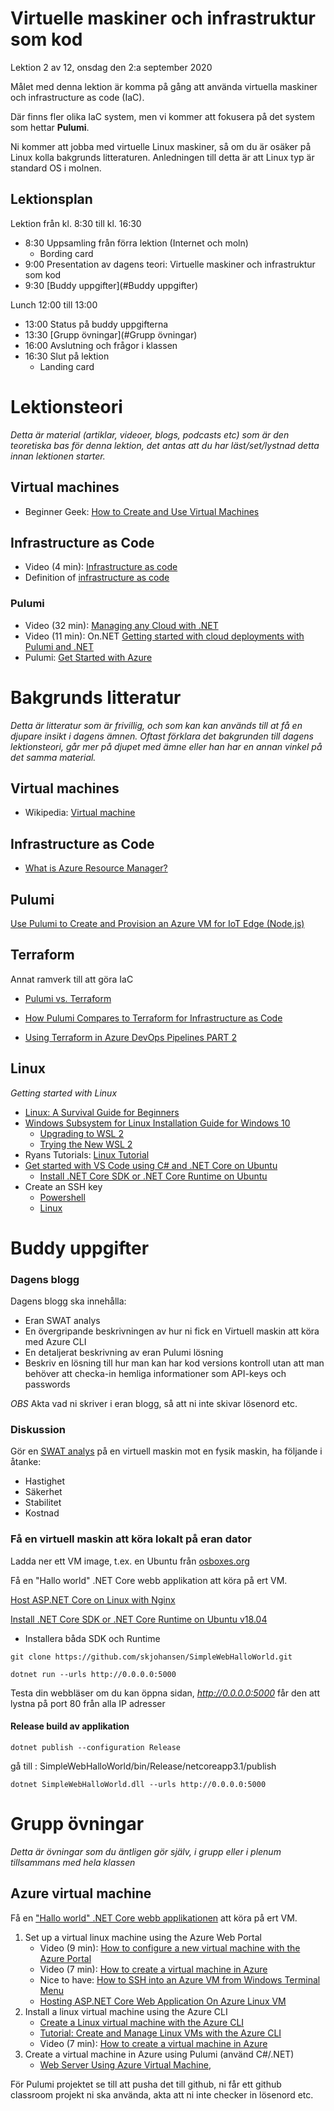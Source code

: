 # Virtuelle maskiner och infrastruktur som kod

Lektion 2 av 12, onsdag den 2:a september 2020

Målet med denna lektion är komma på gång att använda virtuella maskiner och infrastructure as code (IaC).

Där finns fler olika IaC system, men vi kommer att fokusera på det system som hettar **Pulumi**.

Ni kommer att jobba med virtuelle Linux maskiner, så om du är osäker på Linux kolla bakgrunds litteraturen. Anledningen till detta är att Linux typ är standard OS i molnen.

## Lektionsplan
Lektion från kl. 8:30 till kl. 16:30

* 8:30 Uppsamling från förra lektion (Internet och moln)
  * Bording card
* 9:00 Presentation av dagens teori: Virtuelle maskiner och infrastruktur som kod
* 9:30 [Buddy uppgifter](#Buddy uppgifter)

Lunch 12:00 till 13:00

* 13:00 Status på buddy uppgifterna
* 13:30 [Grupp övningar](#Grupp övningar) 
* 16:00 Avslutning och frågor i klassen
* 16:30 Slut på lektion
  * Landing card

# Lektionsteori
*Detta är material (artiklar, videoer, blogs, podcasts etc) som är den teoretiska bas för denna lektion, det antas att du har läst/set/lystnad detta innan lektionen starter.*

## Virtual machines

* Beginner Geek: [How to Create and Use Virtual Machines](https://www.howtogeek.com/196060/beginner-geek-how-to-create-and-use-virtual-machines/)

## Infrastructure as Code

* Video (4 min): [Infrastructure as code](https://www.youtube.com/watch?v=z-caqPtEw58)
* Definition of [infrastructure as code](https://searchitoperations.techtarget.com/definition/Infrastructure-as-Code-IAC)

### Pulumi

* Video (32 min): [Managing any Cloud with .NET](https://www.youtube.com/watch?v=hXhZiHtT8f0)
* Video (11 min): On.NET [Getting started with cloud deployments with Pulumi and .NET](https://www.youtube.com/watch?v=sig68daTG-0) 
* Pulumi: [Get Started with Azure](https://www.pulumi.com/docs/get-started/azure/)

# Bakgrunds litteratur

*Detta är litteratur som är frivillig, och som kan kan används till at få en djupare insikt i dagens ämnen. Oftast förklara det bakgrunden till dagens lektionsteori, går mer på djupet med ämne eller han har en annan vinkel på det samma material.*

## Virtual machines

* Wikipedia: [Virtual machine](https://en.wikipedia.org/wiki/Virtual_machine)

## Infrastructure as Code

* [What is Azure Resource Manager?](https://docs.microsoft.com/en-us/azure/azure-resource-manager/management/overview)

## Pulumi

[Use Pulumi to Create and Provision an Azure VM for IoT Edge (Node.js)](https://geoffhudik.com/tech/2020/05/03/use-pulumi-to-create-and-provision-an-azure-vm-for-iot-edge/)

## Terraform

Annat ramverk till att göra IaC

- [Pulumi vs. Terraform](https://www.pulumi.com/docs/intro/vs/terraform/)

- [How Pulumi Compares to Terraform for Infrastructure as Code](https://blog.kylegalbraith.com/2018/12/21/how-pulumi-compares-to-terraform-for-infrastructure-as-code/)

- [Using Terraform in Azure DevOps Pipelines PART 2](https://www.youtube.com/watch?v=x631jUw1J04)

## Linux

*Getting started with Linux*

* [Linux: A Survival Guide for Beginners](https://medium.com/better-programming/linux-survival-guide-for-beginners-c18bfd982036)
* [Windows Subsystem for Linux Installation Guide for Windows 10](https://docs.microsoft.com/en-us/windows/wsl/install-win10)
  * [Upgrading to WSL 2](https://medium.com/@callback.insanity/upgrading-to-wsl-2-9883688fcfa5)
  * [Trying the New WSL 2](https://scotch.io/bar-talk/trying-the-new-wsl-2-its-fast-windows-subsystem-for-linux)
* Ryans Tutorials: [Linux Tutorial](https://ryanstutorials.net/linuxtutorial/)
* [Get started with VS Code using C# and .NET Core on Ubuntu](https://channel9.msdn.com/Blogs/dotnet/Get-started-with-VS-Code-Csharp-dotnet-Core-Ubuntu)
  * [Install .NET Core SDK or .NET Core Runtime on Ubuntu](https://docs.microsoft.com/da-dk/dotnet/core/install/linux-ubuntu)
* Create an SSH key
  * [Powershell](https://docs.microsoft.com/en-us/windows-server/administration/openssh/openssh_keymanagement)
  * [Linux](https://confluence.atlassian.com/bitbucketserver/creating-ssh-keys-776639788.html)

# Buddy uppgifter

### Dagens blogg

Dagens blogg ska innehålla:

* Eran SWAT analys
* En övergripande beskrivningen av hur ni fick en Virtuell maskin att köra med Azure CLI
* En detaljerat beskrivning av eran Pulumi lösning
* Beskriv en lösning till hur man kan har kod versions kontroll utan att man behöver att checka-in hemliga informationer som API-keys och passwords

*OBS* Akta vad ni skriver i eran blogg, så att ni inte skivar lösenord etc.

### Diskussion

Gör en [SWAT analys](https://blogg.pwc.se/foretagarbloggen/guide-till-en-vinnande-swot-analys) på en virtuell maskin mot en fysik maskin, ha följande i åtanke:

* Hastighet
* Säkerhet
* Stabilitet
* Kostnad

### Få en virtuell maskin att köra lokalt på eran dator

Ladda ner ett VM image, t.ex. en Ubuntu från [osboxes.org](https://www.osboxes.org/ubuntu/)

Få en "Hallo world" .NET Core webb applikation att köra på ert VM.

[Host ASP.NET Core on Linux with Nginx](https://docs.microsoft.com/en-us/aspnet/core/host-and-deploy/linux-nginx?view=aspnetcore-3.1)

[Install .NET Core SDK or .NET Core Runtime on Ubuntu v18.04](https://docs.microsoft.com/da-dk/dotnet/core/install/linux-ubuntu#1804-)

* Installera båda SDK och Runtime

`git clone https://github.com/skjohansen/SimpleWebHalloWorld.git`

`dotnet run --urls http://0.0.0.0:5000`

Testa din webbläser om du kan öppna sidan, *http://0.0.0.0:5000* får den att lystna på port 80 från alla IP adresser

#### Release build av applikation

`dotnet publish --configuration Release`

gå till : SimpleWebHalloWorld/bin/Release/netcoreapp3.1/publish

`dotnet SimpleWebHalloWorld.dll --urls http://0.0.0.0:5000`

# Grupp övningar 

*Detta är övningar som du äntligen gör själv, i grupp eller i plenum tillsammans med hela klassen*

## Azure virtual machine

Få en ["Hallo world" .NET Core webb applikationen](https://github.com/skjohansen/SimpleWebHalloWorld) att köra på ert VM.

1. Set up a virtual linux machine using the Azure Web Portal
   - Video (9 min): [How to configure a new virtual machine with the Azure Portal](https://www.youtube.com/watch?v=z5J5MQkbqvE)
   - Video (7 min): [How to create a virtual machine in Azure](https://www.youtube.com/watch?v=rOiSRkxtTeU)
   - Nice to have: [How to SSH into an Azure VM from Windows Terminal Menu](https://www.thomasmaurer.ch/2020/05/how-to-ssh-into-an-azure-vm-from-windows-terminal-menu/)
   - [Hosting ASP.NET Core Web Application On Azure Linux VM](https://midnightprogrammer.net/post/hosting-aspnet-core-web-application-on-azure-linux-vm/)
2. Install a linux virtual machine using the Azure CLI
   - [Create a Linux virtual machine with the Azure CLI](https://docs.microsoft.com/en-us/azure/virtual-machines/linux/quick-create-cli)
   - [Tutorial: Create and Manage Linux VMs with the Azure CLI](https://docs.microsoft.com/en-us/azure/virtual-machines/linux/tutorial-manage-vm)
   - Video (7 min): [How to create a virtual machine in Azure](https://www.youtube.com/watch?v=rOiSRkxtTeU)
3. Create a virtual machine in Azure using Pulumi (använd C#/.NET)
   * [Web Server Using Azure Virtual Machine](https://github.com/pulumi/examples/tree/master/azure-cs-webserver), 

För Pulumi projektet se till att pusha det till github, ni får ett github classroom projekt ni ska använda, akta att ni inte checker in lösenord etc.

